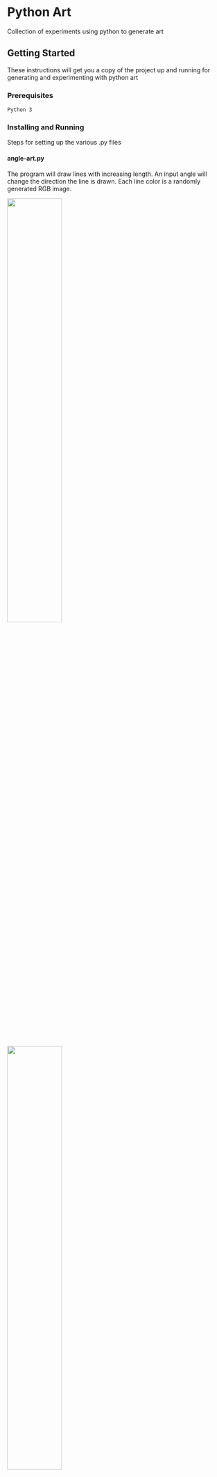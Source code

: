 

# Python Art

Collection of experiments using python to generate art 

## Getting Started

These instructions will get you a copy of the project up and running for generating and experimenting with python art

### Prerequisites
```
Python 3
```

### Installing and Running

Steps for setting up the various .py files

#### angle-art.py

The program will draw lines with increasing length. An input angle will change the direction the line is drawn. Each line color is a randomly generated RGB image.

<img src="https://github.com/roycechung/python-art/blob/master/examples/line-art_01.png" width="50%">
<img src="https://github.com/roycechung/python-art/blob/master/examples/line-art_02.png" width="50%">

run angle-art by typing the following command into terminal

```
python3 line-art.py 
```

draw_specific_pattern will draw a pattern with a specified angle and number of lines 

```
draw_specific_pattern(angle, iterations)
```
draw_random_pattern will draw a pattern with a random angle 

```
draw_random_pattern()
```


